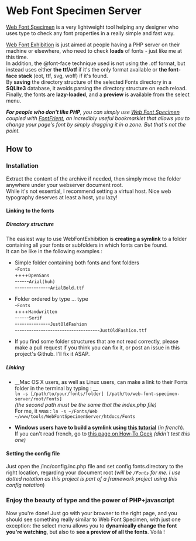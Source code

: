 # Web Font Specimen Server

[Web Font Specimen](http://wfs.typographisme.net/) is a very lightweight tool helping any designer who uses type to check any font properties in a really simple and fast way.  

[Web Font Exhibition](http://superbiche.me/projects/webfontexhibition) is just aimed at people having a PHP server on their machine or elsewhere, who need to check **loads** of fonts - just like me at this time.  
In addition, the @font-face technique used is not using the .otf format, but instead uses either **the ttf/otf** if it's the only format available or **the font-face stack** (eot, ttf, svg, woff) if it's found.  
By **saving** the directory structure of the selected Fonts directory in a **SQLite3** database, it avoids parsing the directory structure on each reload.  
Finally, the fonts are **lazy-loaded**, and a **preview** is available from the select menu.  

_**For people who don't like PHP**, you can simply use [Web Font Specimen](http://wfs.typographisme.net/) coupled with [FontFrient](http://somadesign.ca/projects/fontfriend/), an incredibly useful bookmarklet that allows you to change your page's font by simply dragging it in a zone. But that's not the point._

## How to

### Installation

Extract the content of the archive if needed, then simply move the folder anywhere under your webserver document root.  
While it's not essential, I recommend setting a virtual host. Nice web typography deserves at least a host, you lazy!

#### Linking to the fonts
##### Directory structure
The easiest way to use WebFontExhibition is **creating a symlink** to a folder containing all your fonts or subfolders in which fonts can be found.  
It can be like in the following examples :  

* Simple folder containing both fonts and font folders  
-`Fonts`	
++++`OpenSans`  
------`Arial(huh)`  
---------------`ArialBold.ttf`

* Folder ordered by type … type  
-`Fonts`	
++++`Handwritten`  
------`Serif`  
---------------`JustOldFashion`  
------------------------------------`JustOldFashion.ttf`

* If you find some folder structures that are not read correctly, please make a pull request if you think you can fix it, or post an issue in this project's Github. I'll fix it ASAP.

##### Linking 
* __Mac OS X users, as well as Linux users, can make a link to their Fonts folder in the terminal by typing : __  
	`ln -s [/path/to/your/fonts/folder] [/path/to/web-font-specimen-server/root/Fonts]`  
	_(the second path must be the same that the index.php file)_  
	For me, it was : `ln -s ~/Fonts/Web ~/www/tools/WebFontSpecimenServer/htdocs/Fonts`  
	
* __Windows users have to build a symlink using [this tutorial](http://www.simounet.net/creation-de-liens-symboliques-sous-windows-7-symlink/)__ (_in french_).  
If you can't read french, go to [this page on How-To Geek](http://www.howtogeek.com/howto/16226/complete-guide-to-symbolic-links-symlinks-on-windows-or-linux/) _(didn't test this one)_


#### Setting the config file
Just open the /inc/config.inc.php file and set config.fonts.directory to the right location, regarding your document root (_will be `/Fonts` for me. I use dotted notation as this project is part of a framework project using this config notation_)



### Enjoy the beauty of type and the power of PHP+javascript
Now you're done! Just go with your browser to the right page, and you should see something really similar to Web Font Specimen, with just one exception: the select menu allows you to **dynamically change the font you're watching**, but also to **see a preview of all the fonts**. Voilà !  
